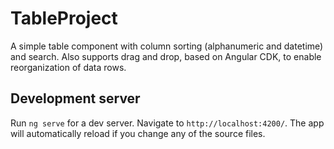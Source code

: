 # TableProject

A simple table component with column sorting (alphanumeric and datetime) and search. Also supports drag and drop, based on Angular CDK, to enable reorganization of data rows.

## Development server

Run `ng serve` for a dev server. Navigate to `http://localhost:4200/`. The app will automatically reload if you change any of the source files.
